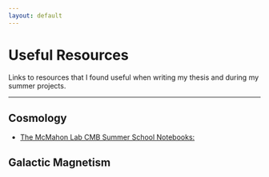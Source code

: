 ```yaml
---
layout: default
---
```

# Useful Resources
Links to resources that I found useful when writing my thesis and during my summer projects. 

* * *
## Cosmology
* [The McMahon Lab CMB Summer School Notebooks:](https://github.com/jeffmcm1977/CMBAnalysis_SummerSchool)

## Galactic Magnetism